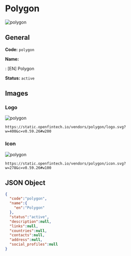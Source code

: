 
# Polygon 
![polygon](https://static.openfintech.io/vendors/polygon/logo.svg?w=400&c=v0.59.26#w200)  

## General 
 
**Code:** `polygon` 
 
**Name:** 
 
:	[EN] Polygon 
 
**Status:** `active` 
 

## Images 

### Logo 
 
![polygon](https://static.openfintech.io/vendors/polygon/logo.svg?w=400&c=v0.59.26#w200)  

```
https://static.openfintech.io/vendors/polygon/logo.svg?w=400&c=v0.59.26#w200
```  

### Icon 
 
![polygon](https://static.openfintech.io/vendors/polygon/icon.svg?w=278&c=v0.59.26#w100)  

```
https://static.openfintech.io/vendors/polygon/icon.svg?w=278&c=v0.59.26#w100
```  

## JSON Object 

```json
{
  "code":"polygon",
  "name":{
    "en":"Polygon"
  },
  "status":"active",
  "description":null,
  "links":null,
  "countries":null,
  "contacts":null,
  "address":null,
  "social_profiles":null
}
```  
